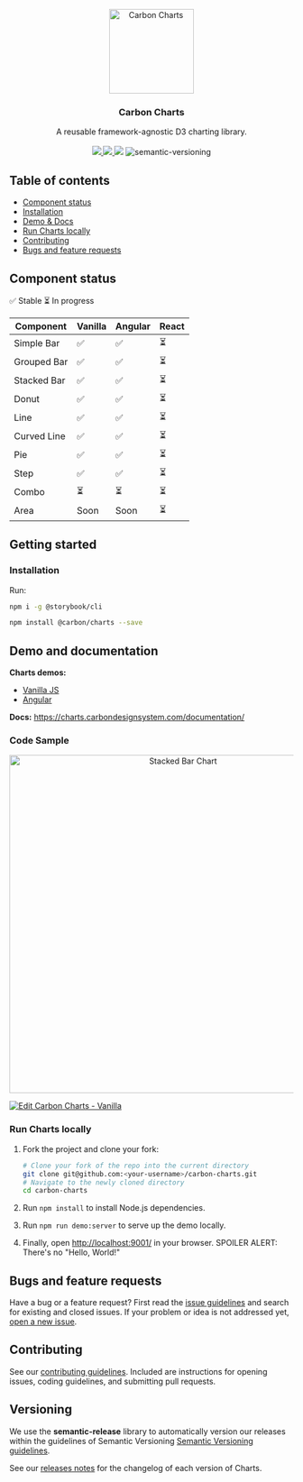 <p align="center">
	<a href="https://pages.github.com/IBM/carbon-charts/">
		<img src="assets/logo.png" alt="Carbon Charts" width=150 height=150 />
	</a>
	<h3 align="center">Carbon Charts</h3>
	<p align="center">
		A reusable framework-agnostic D3 charting library.
		<br /><br />
		<a href="https://travis-ci.org/IBM/carbon-charts/">
			<img src="https://api.travis-ci.org/IBM/carbon-charts.svg?branch=master" />
		</a>
		<a href="https://www.npmjs.com/package/@carbon/charts">
			<img src="https://img.shields.io/npm/v/@carbon/charts.svg" />
		</a>
		<img src="https://img.shields.io/badge/comp-IE11%2B-blue.svg" />
		<img alt="semantic-versioning" src="https://img.shields.io/badge/%20%20%F0%9F%93%A6%F0%9F%9A%80-semantic--versioning-e10079.svg">
	</p>
</p>

## Table of contents

- [Component status](#component-status)
- [Installation](#installation)
- [Demo & Docs](#demo-and-documentation)
- [Run Charts locally](#run-charts-locally)
- [Contributing](#contributing)
- [Bugs and feature requests](#bugs-and-feature-requests)

## Component status
:white_check_mark: Stable :hourglass_flowing_sand: In progress

| Component   | Vanilla            | Angular                  | React |
|-------------|--------------------|--------------------------|-------|
| Simple Bar  | :white_check_mark: | :white_check_mark:       | :hourglass_flowing_sand:  |
| Grouped Bar | :white_check_mark: | :white_check_mark:       | :hourglass_flowing_sand:  |
| Stacked Bar | :white_check_mark: | :white_check_mark:       | :hourglass_flowing_sand:  |
| Donut       | :white_check_mark: | :white_check_mark:       | :hourglass_flowing_sand:  |
| Line        | :white_check_mark: | :white_check_mark:       | :hourglass_flowing_sand:  |
| Curved Line | :white_check_mark: | :white_check_mark:       | :hourglass_flowing_sand:  |
| Pie         | :white_check_mark: | :white_check_mark:       | :hourglass_flowing_sand:  |
| Step        | :white_check_mark: | :white_check_mark:       | :hourglass_flowing_sand:  |
| Combo       | :hourglass_flowing_sand:               | :hourglass_flowing_sand:                     | :hourglass_flowing_sand:  |
| Area        | Soon               | Soon                     | :hourglass_flowing_sand:  |

## Getting started

### Installation

Run:
```bash
npm i -g @storybook/cli

npm install @carbon/charts --save
```

## Demo and documentation
**Charts demos:**
- [Vanilla JS](https://charts.carbondesignsystem.com/)
- [Angular](https://charts.carbondesignsystem.com/angular)

**Docs:** <https://charts.carbondesignsystem.com/documentation/>

### Code Sample
<p align="center">
	<img src="assets/demo-stacked-bar.png" alt="Stacked Bar Chart" width=600 />
</p>

[![Edit Carbon Charts - Vanilla](https://codesandbox.io/static/img/play-codesandbox.svg)](https://codesandbox.io/s/2plrn2jp7r)

### Run Charts locally
1. Fork the project and clone your fork:

   ```bash
   # Clone your fork of the repo into the current directory
   git clone git@github.com:<your-username>/carbon-charts.git
   # Navigate to the newly cloned directory
   cd carbon-charts
   ```

2. Run `npm install` to install Node.js dependencies.
3. Run `npm run demo:server` to serve up the demo locally.
4. Finally, open <http://localhost:9001/> in your browser. SPOILER ALERT: There's no "Hello, World!"

## Bugs and feature requests

Have a bug or a feature request? First read the [issue guidelines](https://github.com/IBM/carbon-charts/blob/master/CONTRIBUTING.md#issue-guidelines) and search for existing and closed issues. If your problem or idea is not addressed yet, [open a new issue](https://github.com/IBM/carbon-charts/issues/new).

## Contributing

See our [contributing guidelines](https://github.com/IBM/carbon-charts/blob/master/CONTRIBUTING.md). Included are instructions for opening issues, coding guidelines, and submitting pull requests.

<!-- ## Community

Get updates on Charts' development and chat with the core team and community. -->

## Versioning

We use the **semantic-release** library to automatically version our releases within the guidelines of Semantic Versioning [Semantic Versioning guidelines](http://semver.org/).

See our [releases notes](https://github.com/IBM/carbon-charts/releases) for the changelog of each version of Charts.
